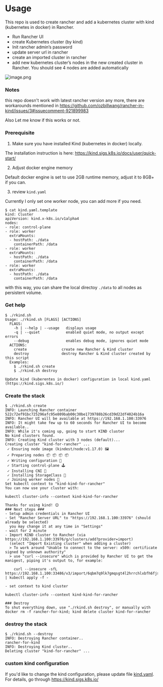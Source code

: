 # Usage

This repo is used to create rancher and add a kubernetes cluster with kind (kubernetes in docker) in Rancher.

* Run Rancher UI
* create Kubernetes cluster (by kind)
* Init rancher admin’s password
* update server url in rancher
* create an imported cluster in rancher
* add new kubernetes cluster’s nodes in the new created cluster in Rancher. You should see 4 nodes are added automatically

![image.png](image.png)

### Notes

this repo doesn't work with latest rancher version any more, there are workarounds mentioned in https://github.com/ozbillwang/rancher-in-kind/issues/3#issuecomment-921899983

Also Let me know if this works or not. 

### Prerequisite

1) Make sure you have installed Kind (kubernetes in docker) locally.

The installation instruction is here: https://kind.sigs.k8s.io/docs/user/quick-start/

2) Adjust docker engine memory

Default docker engine is set to use 2GB runtime memory, adjust it to 8GB+ if you can.

3) review `kind.yaml`

Currently I only set one worker node, you can add more if you need.

```
$ cat kind.yaml.template
kind: Cluster
apiVersion: kind.x-k8s.io/v1alpha4
nodes:
- role: control-plane
- role: worker
  extraMounts:
  - hostPath: ./data
    containerPath: /data
- role: worker
  extraMounts:
  - hostPath: ./data
    containerPath: /data
- role: worker
  extraMounts:
  - hostPath: ./data
    containerPath: /data
```

with this way, you can share the local directoy `./data` to all nodes as persistent volume.

### Get help

```
$ ./rkind.sh
Usage: ./rkind.sh [FLAGS] [ACTIONS]
  FLAGS:
    -h | --help | --usage   displays usage
    -q | --quiet            enabled quiet mode, no output except errors
    --debug                 enables debug mode, ignores quiet mode
  ACTIONS:
    create                create new Rancher & Kind cluster
    destroy               destroy Rancher & Kind cluster created by this script
  Examples:
    $ ./rkind.sh create
    $ ./rkind.sh destroy

Update kind (kuberentes in docker) configuration in local kind.yaml (https://kind.sigs.k8s.io/)
```

### Create the stack

```
$ ./rkind.sh create
INFO: Launching Rancher container
522c72ef91bc725296afc95e809bab00c30be1739788b26cd39d22df4024b16a
INFO: Rancher UI will be available at https://192.168.1.100:33976
INFO: It might take few up to 60 seconds for Rancher UI to become available..
INFO: While it's coming up, going to start KIND cluster
No kind clusters found.
INFO: Creating Kind cluster with 3 nodes (default)...
Creating cluster "kind-for-rancher" ...
 ✓ Ensuring node image (kindest/node:v1.17.0) 🖼
 ✓ Preparing nodes 📦 📦 📦 📦
 ✓ Writing configuration 📜
 ✓ Starting control-plane 🕹️
 ✓ Installing CNI 🔌
 ✓ Installing StorageClass 💾
 ✓ Joining worker nodes 🚜
Set kubectl context to "kind-kind-for-rancher"
You can now use your cluster with:

kubectl cluster-info --context kind-kind-for-rancher

Thanks for using kind! 😊
### Next steps ###
- Setup admin credentials in Rancher UI
- Set "Rancher Server URL" to "https://192.168.1.100:33976" (should already be selected)
  you may change it at any time in "Settings"
- wait for 2 minute
- Import KIND cluster to Rancher (via https://192.168.1.100:33976/g/clusters/add?provider=import)
  (select "Import Existing cluster" when adding a cluster)
  > To work around "Unable to connect to the server: x509: certificate signed by unknown authority"
  > use "curl --insecure" which is provided by Rancher UI to get the manigest, piping it's output to, for example:

    curl --insecure -sfL https://192.168.1.100:33486/v3/import/6qbm7q9lk7gmqsgt4l2hrrchlxbfh6fjskzb8tx84mjrl9jvhb8xcm.yaml | kubectl apply -f -

- set context to kind cluster

kubectl cluster-info --context kind-kind-for-rancher

### Destroy
To shut everything down, use "./rkind.sh destroy", or manually with
docker rm -f rancher-for-kind; kind delete cluster kind-for-rancher
```
### destroy the stack

```
$ ./rkind.sh --destroy
INFO: Destroying Rancher container..
rancher-for-kind
INFO: Destroying Kind cluster..
Deleting cluster "kind-for-rancher" ...
```

### custom kind configuration

If you'd like to change the kind configuration, please update file [kind.yaml](kind.yaml). For details, go through https://kind.sigs.k8s.io/
